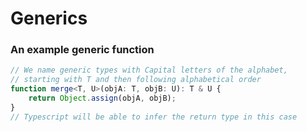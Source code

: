 # Generics

### An example generic function
```typescript
// We name generic types with Capital letters of the alphabet,
// starting with T and then following alphabetical order
function merge<T, U>(objA: T, objB: U): T & U {
    return Object.assign(objA, objB);
}
// Typescript will be able to infer the return type in this case
```
